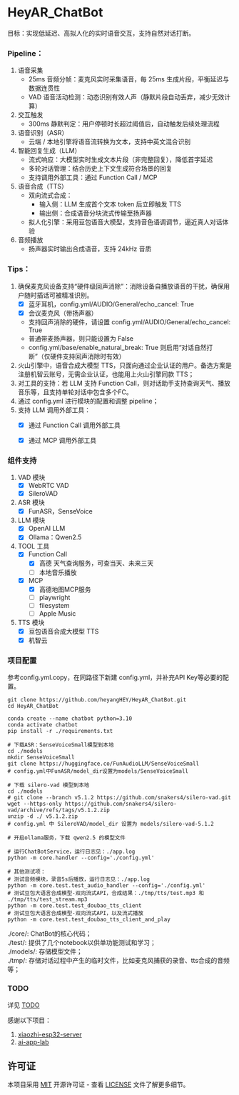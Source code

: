 # HeyAR_ChatBot

目标：实现低延迟、高拟人化的实时语音交互，支持自然对话打断。

### Pipeline：
1. 语音采集  
   - 25ms 音频分帧：麦克风实时采集语音，每 25ms 生成片段，平衡延迟与数据连贯性
   - VAD 语音活动检测：动态识别有效人声（静默片段自动丢弃，减少无效计算）
2. 交互触发
   - 300ms 静默判定：用户停顿时长超过阈值后，自动触发后续处理流程
3. 语音识别（ASR）
   - 云端 / 本地引擎将语音流转换为文本，支持中英文混合识别
4. 智能回复生成（LLM）
   - 流式响应：大模型实时生成文本片段（非完整回复），降低首字延迟
   - 多轮对话管理：结合历史上下文生成符合场景的回复
   - 支持调用外部工具：通过 Function Call / MCP
5. 语音合成（TTS）
   - 双向流式合成：
     - 输入侧：LLM 生成首个文本 token 后立即触发 TTS
     - 输出侧：合成语音分块流式传输至扬声器
   - 拟人化引擎：采用豆包语音大模型，支持音色语调调节，逼近真人对话体验
6. 音频播放
   - 扬声器实时输出合成语音，支持 24kHz 音质


### Tips：
1. 确保麦克风设备支持“硬件级回声消除”：消除设备自播放语音的干扰，确保用户随时插话可被精准识别。
   - [x] 蓝牙耳机，config.yml/AUDIO/General/echo_cancel: True
   - [x] 会议麦克风（带扬声器）
   - 支持回声消除的硬件，请设置 config.yml/AUDIO/General/echo_cancel: True
   - 普通带麦扬声器，则只能设置为 False
   - config.yml/base/enable_natural_break: True 则启用“对话自然打断”（仅硬件支持回声消除时有效）
2. 火山引擎中，语音合成大模型 TTS，只面向通过企业认证的用户。备选方案是注册机智云账号，无需企业认证，也能用上火山引擎同款 TTS；
3. 对工具的支持：若 LLM 支持 Function Call，则对话助手支持查询天气、播放音乐等，且支持单轮对话中包含多个FC。
4. 通过 config.yml 进行模块的配置和调整 pipeline；
5. 支持 LLM 调用外部工具：
   - [x] 通过 Function Call 调用外部工具
   - [x] 通过 MCP 调用外部工具


### 组件支持
1. VAD 模块
   - [x] WebRTC VAD
   - [x] SileroVAD
2. ASR 模块
   - [x] FunASR，SenseVoice
3. LLM 模块
   - [x] OpenAI LLM
   - [x] Ollama：Qwen2.5
4. TOOL 工具
   - [x] Function Call
     - [x] 高德 天气查询服务，可查当天、未来三天
     - [ ] 本地音乐播放
   - [x] MCP
     - [x] 高德地图MCP服务
     - [ ] playwright
     - [ ] filesystem
     - [ ] Apple Music
5. TTS 模块
   - [x] 豆包语音合成大模型 TTS
   - [x] 机智云

### 项目配置
参考config.yml.copy，在同路径下新建 config.yml，并补充API Key等必要的配置。
```shell
git clone https://github.com/heyangHEY/HeyAR_ChatBot.git
cd HeyAR_ChatBot

conda create --name chatbot python=3.10
conda activate chatbot
pip install -r ./requirements.txt

# 下载ASR：SenseVoiceSmall模型到本地
cd ./models
mkdir SenseVoiceSmall
git clone https://huggingface.co/FunAudioLLM/SenseVoiceSmall
# config.yml中FunASR/model_dir设置为models/SenseVoiceSmall

# 下载 silero-vad 模型到本地
cd ./models
# git clone --branch v5.1.2 https://github.com/snakers4/silero-vad.git
wget --https-only https://github.com/snakers4/silero-vad/archive/refs/tags/v5.1.2.zip
unzip -d ./ v5.1.2.zip
# config.yml 中 SileroVAD/model_dir 设置为 models/silero-vad-5.1.2

# 开启ollama服务，下载 qwen2.5 的模型文件

# 运行ChatBotService，运行日志见：./app.log
python -m core.handler --config='./config.yml'

# 其他测试项：
# 测试音频模块，录音5s后播放，运行日志见：./app.log
python -m core.test.test_audio_handler --config='./config.yml'
# 测试豆包大语言合成模型-双向流式API，合成结果：./tmp/tts/test.mp3 和 ./tmp/tts/test_stream.mp3
python -m core.test.test_doubao_tts_client
# 测试豆包大语言合成模型-双向流式API，以及流式播放
python -m core.test.test_doubao_tts_client_and_play
```

./core/: ChatBot的核心代码；  
./test/: 提供了几个notebook以供单功能测试和学习；  
./models/: 存储模型文件；  
./tmp/: 存储对话过程中产生的临时文件，比如麦克风捕获的录音、tts合成的音频等；  

### TODO
详见 [TODO](TODO.md)

感谢以下项目：
1. [xiaozhi-esp32-server](https://github.com/xinnan-tech/xiaozhi-esp32-server)
2. [ai-app-lab](https://github.com/volcengine/ai-app-lab/tree/main)

## 许可证

本项目采用 [MIT](LICENSE) 开源许可证 - 查看 [LICENSE](LICENSE) 文件了解更多细节。
